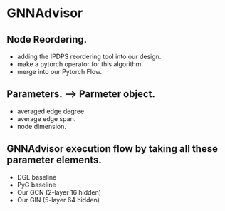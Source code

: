 # GNNAdvisor 

## Node Reordering.
* adding the IPDPS reordering tool into our design.
* make a pytorch operator for this algorithm.
* merge into our Pytorch Flow.

## Parameters.  -->  Parmeter object.
* averaged edge degree.
* average edge span.
* node dimension.

## GNNAdvisor execution flow by taking all these parameter elements.
* DGL baseline
* PyG baseline
* Our GCN (2-layer 16 hidden)
* Our GIN (5-layer 64 hidden)